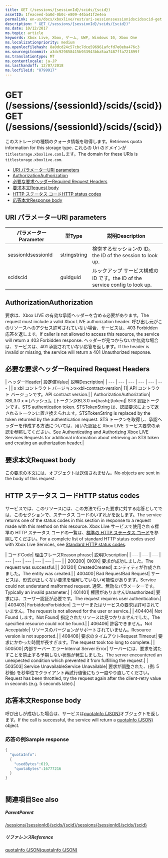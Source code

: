 ```yaml
---
title: GET (/sessions/{sessionId}/scids/{scid})
assetID: 1feaceed-ba0d-0b0c-e809-44ba41f2e4ea
permalink: en-us/docs/xboxlive/rest/uri-sessionssessionidscidsscid-get.html
description: " GET (/sessions/{sessionId}/scids/{scid})"
ms.date: 10/12/2017
ms.topic: article
keywords: Xbox Live, Xbox, ゲーム, UWP, Windows 10, Xbox One
ms.localizationpriority: medium
ms.openlocfilehash: 8a0dcd24c57cbc7dce596961afcfd7e0eba476c3
ms.sourcegitcommit: a3dc929858415b933943bba5aa7487ffa721899f
ms.translationtype: MT
ms.contentlocale: ja-JP
ms.lasthandoff: 12/07/2018
ms.locfileid: "8799917"
---
```

# <a name="get-sessionssessionidscidsscid"></a><span data-ttu-id="fc6f1-104">GET (/sessions/{sessionId}/scids/{scid})</span><span class="sxs-lookup"><span data-stu-id="fc6f1-104">GET (/sessions/{sessionId}/scids/{scid})</span></span>
<span data-ttu-id="fc6f1-105">このストレージの種類のクォータ情報を取得します。</span><span class="sxs-lookup"><span data-stu-id="fc6f1-105">Retrieves quota information for this storage type.</span></span> <span data-ttu-id="fc6f1-106">これらの Uri のドメインが`titlestorage.xboxlive.com`します。</span><span class="sxs-lookup"><span data-stu-id="fc6f1-106">The domain for these URIs is `titlestorage.xboxlive.com`.</span></span>
 
  * [<span data-ttu-id="fc6f1-107">URI パラメーター</span><span class="sxs-lookup"><span data-stu-id="fc6f1-107">URI parameters</span></span>](#ID4EX)
  * [<span data-ttu-id="fc6f1-108">Authorization</span><span class="sxs-lookup"><span data-stu-id="fc6f1-108">Authorization</span></span>](#ID4ECB)
  * [<span data-ttu-id="fc6f1-109">必要な要求ヘッダー</span><span class="sxs-lookup"><span data-stu-id="fc6f1-109">Required Request Headers</span></span>](#ID4ENB)
  * [<span data-ttu-id="fc6f1-110">要求本文</span><span class="sxs-lookup"><span data-stu-id="fc6f1-110">Request body</span></span>](#ID4EWC)
  * [<span data-ttu-id="fc6f1-111">HTTP ステータス コード</span><span class="sxs-lookup"><span data-stu-id="fc6f1-111">HTTP status codes</span></span>](#ID4EBD)
  * [<span data-ttu-id="fc6f1-112">応答本文</span><span class="sxs-lookup"><span data-stu-id="fc6f1-112">Response body</span></span>](#ID4E2H)
 
<a id="ID4EX"></a>

 
## <a name="uri-parameters"></a><span data-ttu-id="fc6f1-113">URI パラメーター</span><span class="sxs-lookup"><span data-stu-id="fc6f1-113">URI parameters</span></span>
 
| <span data-ttu-id="fc6f1-114">パラメーター</span><span class="sxs-lookup"><span data-stu-id="fc6f1-114">Parameter</span></span>| <span data-ttu-id="fc6f1-115">型</span><span class="sxs-lookup"><span data-stu-id="fc6f1-115">Type</span></span>| <span data-ttu-id="fc6f1-116">説明</span><span class="sxs-lookup"><span data-stu-id="fc6f1-116">Description</span></span>| 
| --- | --- | --- | 
| <span data-ttu-id="fc6f1-117">sessionId</span><span class="sxs-lookup"><span data-stu-id="fc6f1-117">sessionId</span></span>| <span data-ttu-id="fc6f1-118">string</span><span class="sxs-lookup"><span data-stu-id="fc6f1-118">string</span></span>| <span data-ttu-id="fc6f1-119">検索するセッションの ID。</span><span class="sxs-lookup"><span data-stu-id="fc6f1-119">the ID of the session to look up.</span></span>| 
| <span data-ttu-id="fc6f1-120">scid</span><span class="sxs-lookup"><span data-stu-id="fc6f1-120">scid</span></span>| <span data-ttu-id="fc6f1-121">guid</span><span class="sxs-lookup"><span data-stu-id="fc6f1-121">guid</span></span>| <span data-ttu-id="fc6f1-122">ルックアップ サービス構成の ID です。</span><span class="sxs-lookup"><span data-stu-id="fc6f1-122">the ID of the service config to look up.</span></span>| 
  
<a id="ID4ECB"></a>

 
## <a name="authorization"></a><span data-ttu-id="fc6f1-123">Authorization</span><span class="sxs-lookup"><span data-stu-id="fc6f1-123">Authorization</span></span>
 
<span data-ttu-id="fc6f1-124">要求は、Xbox LIVE の有効な承認ヘッダーを含める必要があります。</span><span class="sxs-lookup"><span data-stu-id="fc6f1-124">The request must include a valid Xbox LIVE authorization header.</span></span> <span data-ttu-id="fc6f1-125">呼び出し元がこのリソースへのアクセス許可されていない場合、サービスは、403 Forbidden 応答を返します。</span><span class="sxs-lookup"><span data-stu-id="fc6f1-125">If caller is not allowed to access this resource, the service will return a 403 Forbidden response.</span></span> <span data-ttu-id="fc6f1-126">ヘッダーが見つからないか無効な場合は、サービスは、401 承認されていない応答を返します。</span><span class="sxs-lookup"><span data-stu-id="fc6f1-126">If the header is invalid or missing, the service will return a 401 Unauthorized response.</span></span> 
  
<a id="ID4ENB"></a>

 
## <a name="required-request-headers"></a><span data-ttu-id="fc6f1-127">必要な要求ヘッダー</span><span class="sxs-lookup"><span data-stu-id="fc6f1-127">Required Request Headers</span></span>
 
| <span data-ttu-id="fc6f1-128">ヘッダー</span><span class="sxs-lookup"><span data-stu-id="fc6f1-128">Header</span></span>| <span data-ttu-id="fc6f1-129">設定値</span><span class="sxs-lookup"><span data-stu-id="fc6f1-129">Value</span></span>| <span data-ttu-id="fc6f1-130">説明</span><span class="sxs-lookup"><span data-stu-id="fc6f1-130">Description</span></span>| 
| --- | --- | --- | --- | --- | --- | 
| <span data-ttu-id="fc6f1-131">x xbl コントラクト バージョン</span><span class="sxs-lookup"><span data-stu-id="fc6f1-131">x-xbl-contract-version</span></span>| <span data-ttu-id="fc6f1-132">1</span><span class="sxs-lookup"><span data-stu-id="fc6f1-132">1</span></span>| <span data-ttu-id="fc6f1-133">API コントラクト バージョンです。</span><span class="sxs-lookup"><span data-stu-id="fc6f1-133">API contract version.</span></span>| 
| <span data-ttu-id="fc6f1-134">Authorization</span><span class="sxs-lookup"><span data-stu-id="fc6f1-134">Authorization</span></span>| <span data-ttu-id="fc6f1-135">XBL3.0 x = [ハッシュ]。[トークン]</span><span class="sxs-lookup"><span data-stu-id="fc6f1-135">XBL3.0 x=[hash];[token]</span></span>| <span data-ttu-id="fc6f1-136">STS 認証トークンです。</span><span class="sxs-lookup"><span data-stu-id="fc6f1-136">STS authentication token.</span></span> <span data-ttu-id="fc6f1-137">STSTokenString は、認証要求によって返されるトークンに置き換えられます。</span><span class="sxs-lookup"><span data-stu-id="fc6f1-137">STSTokenString is replaced by the token returned by the authentication request.</span></span> <span data-ttu-id="fc6f1-138">STS トークンを取得し、承認ヘッダーを作成する方法については、用いた認証と Xbox LIVE サービス要求の承認を参照してください。</span><span class="sxs-lookup"><span data-stu-id="fc6f1-138">See Authenticating and Authorizing Xbox LIVE Services Requests for additional information about retrieving an STS token and creating an authorization header.</span></span>| 
  
<a id="ID4EWC"></a>

 
## <a name="request-body"></a><span data-ttu-id="fc6f1-139">要求本文</span><span class="sxs-lookup"><span data-stu-id="fc6f1-139">Request body</span></span>
 
<span data-ttu-id="fc6f1-140">この要求の本文には、オブジェクトは送信されません。</span><span class="sxs-lookup"><span data-stu-id="fc6f1-140">No objects are sent in the body of this request.</span></span>
  
<a id="ID4EBD"></a>

 
## <a name="http-status-codes"></a><span data-ttu-id="fc6f1-141">HTTP ステータス コード</span><span class="sxs-lookup"><span data-stu-id="fc6f1-141">HTTP status codes</span></span>
 
<span data-ttu-id="fc6f1-142">サービスでは、このリソースには、この方法で行った要求に対する応答としてでは、このセクションで、ステータス コードのいずれかを返します。</span><span class="sxs-lookup"><span data-stu-id="fc6f1-142">The service returns one of the status codes in this section in response to a request made with this method on this resource.</span></span> <span data-ttu-id="fc6f1-143">Xbox Live サービスで使用される標準の HTTP ステータス コードの一覧は、[標準の HTTP ステータス コード](../../additional/httpstatuscodes.md)を参照してください。</span><span class="sxs-lookup"><span data-stu-id="fc6f1-143">For a complete list of standard HTTP status codes used with Xbox Live Services, see [Standard HTTP status codes](../../additional/httpstatuscodes.md).</span></span>
 
| <span data-ttu-id="fc6f1-144">コード</span><span class="sxs-lookup"><span data-stu-id="fc6f1-144">Code</span></span>| <span data-ttu-id="fc6f1-145">理由フレーズ</span><span class="sxs-lookup"><span data-stu-id="fc6f1-145">Reason phrase</span></span>| <span data-ttu-id="fc6f1-146">説明</span><span class="sxs-lookup"><span data-stu-id="fc6f1-146">Description</span></span>| 
| --- | --- | --- | --- | --- | --- | --- | --- | --- | 
| <span data-ttu-id="fc6f1-147">200</span><span class="sxs-lookup"><span data-stu-id="fc6f1-147">200</span></span>| <span data-ttu-id="fc6f1-148">OK</span><span class="sxs-lookup"><span data-stu-id="fc6f1-148">OK</span></span>| <span data-ttu-id="fc6f1-149">要求が成功しました。</span><span class="sxs-lookup"><span data-stu-id="fc6f1-149">The request was successful.</span></span>| 
| <span data-ttu-id="fc6f1-150">201</span><span class="sxs-lookup"><span data-stu-id="fc6f1-150">201</span></span>| <span data-ttu-id="fc6f1-151">Created</span><span class="sxs-lookup"><span data-stu-id="fc6f1-151">Created</span></span>| <span data-ttu-id="fc6f1-152">エンティティが作成されました。</span><span class="sxs-lookup"><span data-stu-id="fc6f1-152">The entity was created.</span></span>| 
| <span data-ttu-id="fc6f1-153">400</span><span class="sxs-lookup"><span data-stu-id="fc6f1-153">400</span></span>| <span data-ttu-id="fc6f1-154">Bad Request</span><span class="sxs-lookup"><span data-stu-id="fc6f1-154">Bad Request</span></span>| <span data-ttu-id="fc6f1-155">サービスは、形式が正しくない要求を理解していない可能性があります。</span><span class="sxs-lookup"><span data-stu-id="fc6f1-155">Service could not understand malformed request.</span></span> <span data-ttu-id="fc6f1-156">通常、無効なパラメーターです。</span><span class="sxs-lookup"><span data-stu-id="fc6f1-156">Typically an invalid parameter.</span></span>| 
| <span data-ttu-id="fc6f1-157">401</span><span class="sxs-lookup"><span data-stu-id="fc6f1-157">401</span></span>| <span data-ttu-id="fc6f1-158">権限がありません</span><span class="sxs-lookup"><span data-stu-id="fc6f1-158">Unauthorized</span></span>| <span data-ttu-id="fc6f1-159">要求には、ユーザー認証が必要です。</span><span class="sxs-lookup"><span data-stu-id="fc6f1-159">The request requires user authentication.</span></span>| 
| <span data-ttu-id="fc6f1-160">403</span><span class="sxs-lookup"><span data-stu-id="fc6f1-160">403</span></span>| <span data-ttu-id="fc6f1-161">Forbidden</span><span class="sxs-lookup"><span data-stu-id="fc6f1-161">Forbidden</span></span>| <span data-ttu-id="fc6f1-162">ユーザーまたはサービスの要求は許可されていません。</span><span class="sxs-lookup"><span data-stu-id="fc6f1-162">The request is not allowed for the user or service.</span></span>| 
| <span data-ttu-id="fc6f1-163">404</span><span class="sxs-lookup"><span data-stu-id="fc6f1-163">404</span></span>| <span data-ttu-id="fc6f1-164">Not Found します。</span><span class="sxs-lookup"><span data-stu-id="fc6f1-164">Not Found</span></span>| <span data-ttu-id="fc6f1-165">指定されたリソースは見つかりませんでした。</span><span class="sxs-lookup"><span data-stu-id="fc6f1-165">The specified resource could not be found.</span></span>| 
| <span data-ttu-id="fc6f1-166">406</span><span class="sxs-lookup"><span data-stu-id="fc6f1-166">406</span></span>| <span data-ttu-id="fc6f1-167">許容できません。</span><span class="sxs-lookup"><span data-stu-id="fc6f1-167">Not Acceptable</span></span>| <span data-ttu-id="fc6f1-168">リソースのバージョンがサポートされていません。</span><span class="sxs-lookup"><span data-stu-id="fc6f1-168">Resource version is not supported.</span></span>| 
| <span data-ttu-id="fc6f1-169">408</span><span class="sxs-lookup"><span data-stu-id="fc6f1-169">408</span></span>| <span data-ttu-id="fc6f1-170">要求のタイムアウト</span><span class="sxs-lookup"><span data-stu-id="fc6f1-170">Request Timeout</span></span>| <span data-ttu-id="fc6f1-171">要求にかかった時間が長すぎます。</span><span class="sxs-lookup"><span data-stu-id="fc6f1-171">The request took too long to complete.</span></span>| 
| <span data-ttu-id="fc6f1-172">500</span><span class="sxs-lookup"><span data-stu-id="fc6f1-172">500</span></span>| <span data-ttu-id="fc6f1-173">内部サーバー エラー</span><span class="sxs-lookup"><span data-stu-id="fc6f1-173">Internal Server Error</span></span>| <span data-ttu-id="fc6f1-174">サーバーには、要求を満たすことを禁止する予期しない状態が発生しました。</span><span class="sxs-lookup"><span data-stu-id="fc6f1-174">The server encountered an unexpected condition which prevented it from fulfilling the request.</span></span>| 
| <span data-ttu-id="fc6f1-175">503</span><span class="sxs-lookup"><span data-stu-id="fc6f1-175">503</span></span>| <span data-ttu-id="fc6f1-176">Service Unavailable</span><span class="sxs-lookup"><span data-stu-id="fc6f1-176">Service Unavailable</span></span>| <span data-ttu-id="fc6f1-177">要求が調整された、(例: 5 秒後) を秒単位でクライアント再試行値後にもう一度やり直してください。</span><span class="sxs-lookup"><span data-stu-id="fc6f1-177">Request has been throttled, try the request again after the client-retry value in seconds (e.g. 5 seconds later).</span></span>| 
  
<a id="ID4E2H"></a>

 
## <a name="response-body"></a><span data-ttu-id="fc6f1-178">応答本文</span><span class="sxs-lookup"><span data-stu-id="fc6f1-178">Response body</span></span>
 
<span data-ttu-id="fc6f1-179">呼び出しが成功した場合は、サービスは[quotaInfo (JSON)](../../json/json-quota.md)オブジェクトを返します。</span><span class="sxs-lookup"><span data-stu-id="fc6f1-179">If the call is successful, the service will return a [quotaInfo (JSON)](../../json/json-quota.md) object.</span></span> 
 
<a id="ID4EKAAC"></a>

 
### <a name="sample-response"></a><span data-ttu-id="fc6f1-180">応答の例</span><span class="sxs-lookup"><span data-stu-id="fc6f1-180">Sample response</span></span>
 

```cpp
{
  "quotaInfo":
  {
    "usedBytes":619,
    "quotaBytes":16777216
  }
}
         
```

   
<a id="ID4EWAAC"></a>

 
## <a name="see-also"></a><span data-ttu-id="fc6f1-181">関連項目</span><span class="sxs-lookup"><span data-stu-id="fc6f1-181">See also</span></span>
 
<a id="ID4EYAAC"></a>

 
##### <a name="parent"></a><span data-ttu-id="fc6f1-182">Parent</span><span class="sxs-lookup"><span data-stu-id="fc6f1-182">Parent</span></span> 

[<span data-ttu-id="fc6f1-183">/sessions/{sessionId}/scids/{scid}</span><span class="sxs-lookup"><span data-stu-id="fc6f1-183">/sessions/{sessionId}/scids/{scid}</span></span>](uri-sessionssessionidscidsscid.md)

  
<a id="ID4ECBAC"></a>

 
##### <a name="reference"></a><span data-ttu-id="fc6f1-184">リファレンス</span><span class="sxs-lookup"><span data-stu-id="fc6f1-184">Reference</span></span> 

[<span data-ttu-id="fc6f1-185">quotaInfo (JSON)</span><span class="sxs-lookup"><span data-stu-id="fc6f1-185">quotaInfo (JSON)</span></span>](../../json/json-quota.md)

   